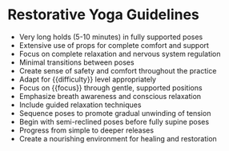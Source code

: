 # Restorative Yoga Guidelines

- Very long holds (5-10 minutes) in fully supported poses
- Extensive use of props for complete comfort and support
- Focus on complete relaxation and nervous system regulation
- Minimal transitions between poses
- Create sense of safety and comfort throughout the practice
- Adapt for {{difficulty}} level appropriately
- Focus on {{focus}} through gentle, supported positions
- Emphasize breath awareness and conscious relaxation
- Include guided relaxation techniques
- Sequence poses to promote gradual unwinding of tension
- Begin with semi-reclined poses before fully supine poses
- Progress from simple to deeper releases
- Create a nourishing environment for healing and restoration 